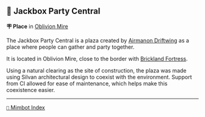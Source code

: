 ## 🎊 Jackbox Party Central

**🪧 Place** in [Oblivion Mire](<https://zeithalt.github.io/r/oblivion_mire.html>)

The Jackbox Party Central is a plaza created by [Airmanon Driftwing](<https://zeithalt.github.io/r/airmanon.html>) as a place where people can gather and party together. 

It is located in Oblivion Mire, close to the border with [Brickland Fortress](<https://zeithalt.github.io/r/brickland_fortress.html>).

Using a natural clearing as the site of construction, the plaza was made using Silvan architectural design to coexist with the environment. Support from CI allowed for ease of maintenance, which helps make this coexistence easier.


-----
[`📑` Mimbot Index](<https://zeithalt.github.io/r/#09e0>)
<!---
keywords: oblivion, mire, brickland, fortress, airmanon, driftwing, silvan, ci, party, plaza
aliases: 
-->